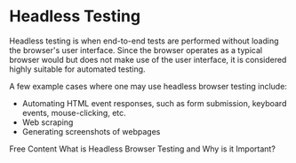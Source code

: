 # Headless Testing

Headless testing is when end-to-end tests are performed without loading the browser's user interface. Since the browser operates as a typical browser would but does not make use of the user interface, it is considered highly suitable for automated testing.

A few example cases where one may use headless browser testing include:

- Automating HTML event responses, such as form submission, keyboard events, mouse-clicking, etc.
- Web scraping
- Generating screenshots of webpages

<ResourceGroupTitle>Free Content</ResourceGroupTitle>
<BadgeLink colorScheme='yellow' badgeText='Read' href='https://www.browserstack.com/guide/what-is-headless-browser-testing'>What is Headless Browser Testing and Why is it Important?</BadgeLink>